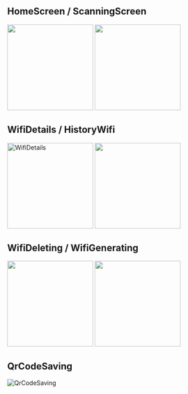 ## HomeScreen / ScanningScreen
<img src = "https://raw.githubusercontent.com/Mouad677/ScanQR/refs/heads/main/homeScreen.jpeg" width = 197/> <img src = "https://raw.githubusercontent.com/Mouad677/ScanQR/refs/heads/main/ScanningScreen.jpeg" width = 197/>

## WifiDetails / HistoryWifi
<img src = "https://raw.githubusercontent.com/Mouad677/ScanQR/refs/heads/main/DetailsWifiSceen.jpeg" alt = "WifiDetails" width = 197/> <img src = "https://raw.githubusercontent.com/Mouad677/ScanQR/refs/heads/main/Items%20with%20delete%20option.jpeg" width = 197/>

## WifiDeleting / WifiGenerating
<img src = "https://raw.githubusercontent.com/Mouad677/ScanQR/refs/heads/main/wifi%20delete%20confirmation%20.jpeg" width = 197 /> <img src = "https://raw.githubusercontent.com/Mouad677/ScanQR/refs/heads/main/generate%20QrCode.jpeg" width = 197 />



## QrCodeSaving
![QrCodeSaving](https://raw.githubusercontent.com/Mouad677/ScanQR/refs/heads/main/QRCode%20saved.jpeg)
